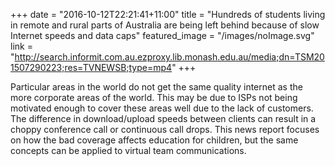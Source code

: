 +++
date = "2016-10-12T22:21:41+11:00"
title = "Hundreds of students living in remote and rural parts of Australia are being left behind because of slow Internet speeds and data caps"
featured_image = "/images/noImage.svg"
link = "http://search.informit.com.au.ezproxy.lib.monash.edu.au/media;dn=TSM201507290223;res=TVNEWSB;type=mp4"
+++

Particular areas in the world do not get the same quality internet as the more corporate areas of the world. This may be due to ISPs not being motivated enough to cover these areas well due to the lack of customers. The difference in download/upload speeds between clients can result in a choppy conference call or continuous call drops. This news report focuses on how the bad coverage affects education for children, but the same concepts can be applied to virtual team communications.
